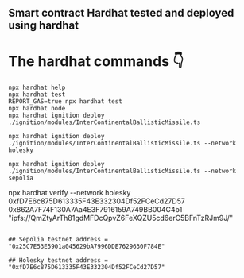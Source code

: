 ## Smart contract Hardhat tested and deployed using hardhat

# The hardhat commands 👇

```shell
npx hardhat help
npx hardhat test
REPORT_GAS=true npx hardhat test
npx hardhat node
npx hardhat ignition deploy ./ignition/modules/InterContinentalBallisticMissile.ts

npx hardhat ignition deploy ./ignition/modules/InterContinentalBallisticMissile.ts --network holesky

npx hardhat ignition deploy ./ignition/modules/InterContinentalBallisticMissile.ts --network sepolia
```

npx hardhat verify --network holesky 0xfD7E6c875D613335F43E332304Df52FCeCd27D57 0x862A7F74F130A7Aa4E3F7916159A749BB004C4b1 "ipfs://QmZtyArTh81gdMFDcQpvZ6FeXQZU5cd6erC5BFnTzRJm9J/"

```

## Sepolia testnet address = "0x25C7E53E5901a045629bA7996DDE7629630F784E"

## Holesky testnet address = "0xfD7E6c875D613335F43E332304Df52FCeCd27D57"
```
